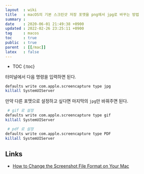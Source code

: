 ```yaml
---
layout  : wiki
title   : macOS의 기본 스크린샷 저장 포맷을 png에서 jpg로 바꾸는 방법
summary : 
date    : 2020-06-01 21:49:38 +0900
updated : 2022-02-26 23:25:11 +0900
tag     : macos
toc     : true
public  : true
parent  : [[/mac]]
latex   : false
---
```

* TOC
{:toc}

터미널에서 다음 명령을 입력하면 된다.

```sh
defaults write com.apple.screencapture type jpg
killall SystemUIServer
```

만약 다른 포맷으로 설정하고 싶다면 마지막의 `jpg`만 바꿔주면 된다.

```sh
 # gif 로 설정
defaults write com.apple.screencapture type gif
killall SystemUIServer

 # pdf 로 설정
defaults write com.apple.screencapture type PDF
killall SystemUIServer
```

## Links

- [How to Change the Screenshot File Format on Your Mac]( https://www.maketecheasier.com/change-screenshot-file-format-mac/ )
